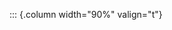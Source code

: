 <!-- Copyright (C) 2024  Kevin Sandom -->
<!-- Begin a new column of width 90%. -->

::: {.column width="90%" valign="t"}
